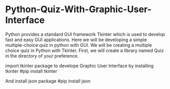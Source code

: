 # Python-Quiz-With-Graphic-User-Interface
Python provides a standard GUI framework Tkinter which is used to develop fast and easy GUI applications. Here we will be developing a simple multiple-choice quiz in python with GUI. We will be creating a multiple choice quiz in Python with Tkinter. First, we will create a library named Quiz in the directory of your preference.

import tkinter package to develope Graphic User Interface by installing tkinter 
#pip install tkinter

And install json package 
#pip install json
